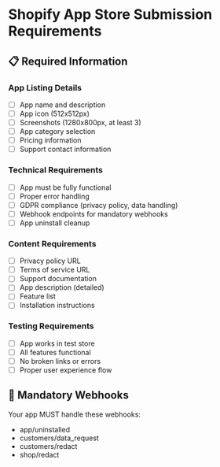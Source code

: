 # Shopify App Store Submission Requirements

## 📋 Required Information

### App Listing Details
- [ ] App name and description
- [ ] App icon (512x512px)
- [ ] Screenshots (1280x800px, at least 3)
- [ ] App category selection
- [ ] Pricing information
- [ ] Support contact information

### Technical Requirements
- [ ] App must be fully functional
- [ ] Proper error handling
- [ ] GDPR compliance (privacy policy, data handling)
- [ ] Webhook endpoints for mandatory webhooks
- [ ] App uninstall cleanup

### Content Requirements
- [ ] Privacy policy URL
- [ ] Terms of service URL
- [ ] Support documentation
- [ ] App description (detailed)
- [ ] Feature list
- [ ] Installation instructions

### Testing Requirements
- [ ] App works in test store
- [ ] All features functional
- [ ] No broken links or errors
- [ ] Proper user experience flow

## 🚨 Mandatory Webhooks
Your app MUST handle these webhooks:
- app/uninstalled
- customers/data_request
- customers/redact
- shop/redact